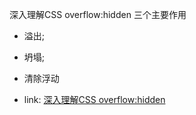 深入理解CSS overflow:hidden
三个主要作用
- 溢出;
- 坍塌;
- 清除浮动

- link: [深入理解CSS overflow:hidden](https://www.jb51.net/css/629476.html)